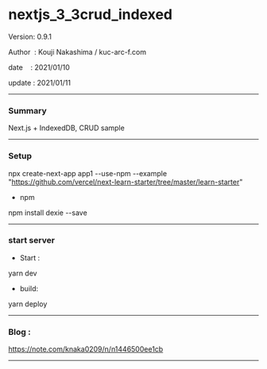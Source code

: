 ﻿# nextjs_3_3crud_indexed

 Version: 0.9.1

 Author  : Kouji Nakashima / kuc-arc-f.com

 date    : 2021/01/10

 update  : 2021/01/11

***
### Summary

Next.js + IndexedDB, CRUD sample

***
### Setup

npx create-next-app app1 --use-npm --example "https://github.com/vercel/next-learn-starter/tree/master/learn-starter"

* npm

npm install dexie --save

***
### start server
* Start :

yarn dev

* build:

yarn deploy


***
### Blog :

https://note.com/knaka0209/n/n1446500ee1cb

***

